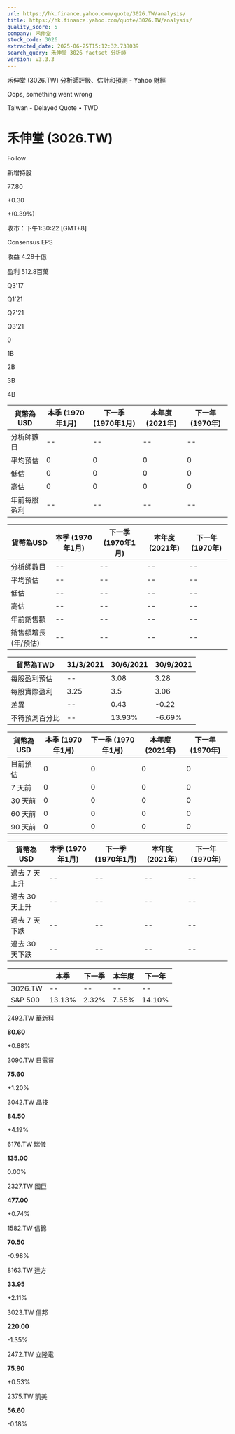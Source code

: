 ```yaml
---
url: https://hk.finance.yahoo.com/quote/3026.TW/analysis/
title: https://hk.finance.yahoo.com/quote/3026.TW/analysis/
quality_score: 5
company: 禾伸堂
stock_code: 3026
extracted_date: 2025-06-25T15:12:32.738039
search_query: 禾伸堂 3026 factset 分析師
version: v3.3.3
---
```


禾伸堂 (3026.TW) 分析師評級、估計和預測 - Yahoo 財經


Oops, something went wrong

 

Taiwan - Delayed Quote • TWD 

# 禾伸堂 (3026.TW)

Follow

 

新增持股

77.80

+0.30

+(0.39%)

收市：下午1:30:22 [GMT+8]

Consensus EPS

收益 4.28十億

盈利 512.8百萬

Q3'17

Q1'21

Q2'21

Q3'21

0

1B

2B

3B

4B

| 貨幣為USD | 本季 (1970年1月) | 下一季 (1970年1月) | 本年度 (2021年) | 下一年 (1970年) |
| --- | --- | --- | --- | --- |
| 分析師數目 | -- | -- | -- | -- |
| 平均預估 | 0 | 0 | 0 | 0 |
| 低估 | 0 | 0 | 0 | 0 |
| 高估 | 0 | 0 | 0 | 0 |
| 年前每股盈利 | -- | -- | -- | -- |

| 貨幣為USD | 本季 (1970年1月) | 下一季 (1970年1月) | 本年度 (2021年) | 下一年 (1970年) |
| --- | --- | --- | --- | --- |
| 分析師數目 | -- | -- | -- | -- |
| 平均預估 | -- | -- | -- | -- |
| 低估 | -- | -- | -- | -- |
| 高估 | -- | -- | -- | -- |
| 年前銷售額 | -- | -- | -- | -- |
| 銷售額增長 (年/預估) | -- | -- | -- | -- |

| 貨幣為TWD | 31/3/2021 | 30/6/2021 | 30/9/2021 |
| --- | --- | --- | --- |
| 每股盈利預估 | -- | 3.08 | 3.28 |
| 每股實際盈利 | 3.25 | 3.5 | 3.06 |
| 差異 | -- | 0.43 | -0.22 |
| 不符預測百分比 | -- | 13.93% | -6.69% |

| 貨幣為USD | 本季 (1970年1月) | 下一季 (1970年1月) | 本年度 (2021年) | 下一年 (1970年) |
| --- | --- | --- | --- | --- |
| 目前預估 | 0 | 0 | 0 | 0 |
| 7 天前 | 0 | 0 | 0 | 0 |
| 30 天前 | 0 | 0 | 0 | 0 |
| 60 天前 | 0 | 0 | 0 | 0 |
| 90 天前 | 0 | 0 | 0 | 0 |

| 貨幣為USD | 本季 (1970年1月) | 下一季 (1970年1月) | 本年度 (2021年) | 下一年 (1970年) |
| --- | --- | --- | --- | --- |
| 過去 7 天上升 | -- | -- | -- | -- |
| 過去 30 天上升 | -- | -- | -- | -- |
| 過去 7 天下跌 | -- | -- | -- | -- |
| 過去 30 天下跌 | -- | -- | -- | -- |

|  | 本季 | 下一季 | 本年度 | 下一年 |
| --- | --- | --- | --- | --- |
| 3026.TW | -- | -- | -- | -- |
| S&P 500 | 13.13% | 2.32% | 7.55% | 14.10% |

2492.TW  華新科

**80.60**

+0.88%

3090.TW  日電貿

**75.60**

+1.20%

3042.TW  晶技

**84.50**

+4.19%

6176.TW  瑞儀

**135.00**

0.00%

2327.TW  國巨

**477.00**

+0.74%

1582.TW  信錦

**70.50**

-0.98%

8163.TW  達方

**33.95**

+2.11%

3023.TW  信邦

**220.00**

-1.35%

2472.TW  立隆電

**75.90**

+0.53%

2375.TW  凱美

**56.60**

-0.18%